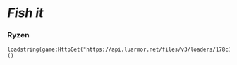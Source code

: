 # ***Fish it***

### **Ryzen**
```
loadstring(game:HttpGet("https://api.luarmor.net/files/v3/loaders/178c353fa8240cbf61835f4c6f76112e.lua"))()
```

